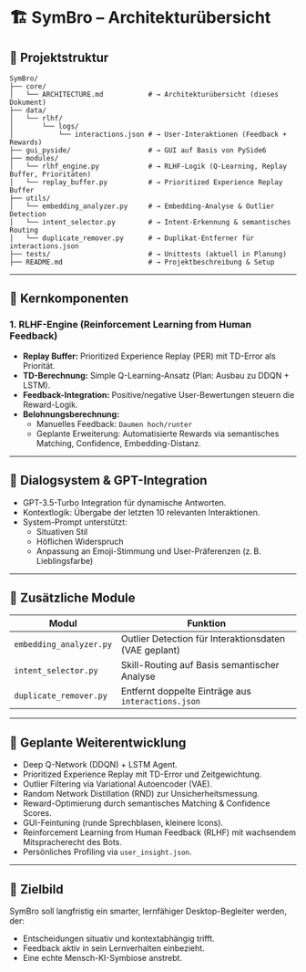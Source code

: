 # 🏗️ SymBro – Architekturübersicht

## 📂 Projektstruktur

```
SymBro/
├── core/
│   └── ARCHITECTURE.md           # → Architekturübersicht (dieses Dokument)
├── data/
│   └── rlhf/
│       └── logs/
│           └── interactions.json # → User-Interaktionen (Feedback + Rewards)
├── gui_pyside/                   # → GUI auf Basis von PySide6
├── modules/
│   └── rlhf_engine.py            # → RLHF-Logik (Q-Learning, Replay Buffer, Prioritäten)
│   └── replay_buffer.py          # → Prioritized Experience Replay Buffer
├── utils/
│   └── embedding_analyzer.py     # → Embedding-Analyse & Outlier Detection
│   └── intent_selector.py        # → Intent-Erkennung & semantisches Routing
│   └── duplicate_remover.py      # → Duplikat-Entferner für interactions.json
├── tests/                        # → Unittests (aktuell in Planung)
├── README.md                     # → Projektbeschreibung & Setup
```

---

## 🧠 Kernkomponenten

### 1. RLHF-Engine (Reinforcement Learning from Human Feedback)
- **Replay Buffer:** Prioritized Experience Replay (PER) mit TD-Error als Priorität.
- **TD-Berechnung:** Simple Q-Learning-Ansatz (Plan: Ausbau zu DDQN + LSTM).
- **Feedback-Integration:** Positive/negative User-Bewertungen steuern die Reward-Logik.
- **Belohnungsberechnung:**  
  - Manuelles Feedback: `Daumen hoch/runter`
  - Geplante Erweiterung: Automatisierte Rewards via semantisches Matching, Confidence, Embedding-Distanz.

---

## 💬 Dialogsystem & GPT-Integration

- GPT-3.5-Turbo Integration für dynamische Antworten.
- Kontextlogik: Übergabe der letzten 10 relevanten Interaktionen.
- System-Prompt unterstützt:
  - Situativen Stil
  - Höflichen Widerspruch
  - Anpassung an Emoji-Stimmung und User-Präferenzen (z. B. Lieblingsfarbe)

---

## 🧩 Zusätzliche Module

| Modul                    | Funktion                                |
|--------------------------|-----------------------------------------|
| `embedding_analyzer.py`   | Outlier Detection für Interaktionsdaten (VAE geplant) |
| `intent_selector.py`      | Skill-Routing auf Basis semantischer Analyse |
| `duplicate_remover.py`    | Entfernt doppelte Einträge aus `interactions.json`   |

---

## 🚀 Geplante Weiterentwicklung

- Deep Q-Network (DDQN) + LSTM Agent.
- Prioritized Experience Replay mit TD-Error und Zeitgewichtung.
- Outlier Filtering via Variational Autoencoder (VAE).
- Random Network Distillation (RND) zur Unsicherheitsmessung.
- Reward-Optimierung durch semantisches Matching & Confidence Scores.
- GUI-Feintuning (runde Sprechblasen, kleinere Icons).
- Reinforcement Learning from Human Feedback (RLHF) mit wachsendem Mitspracherecht des Bots.
- Persönliches Profiling via `user_insight.json`.

---

## 🧩 Zielbild

SymBro soll langfristig ein smarter, lernfähiger Desktop-Begleiter werden, der:
- Entscheidungen situativ und kontextabhängig trifft.
- Feedback aktiv in sein Lernverhalten einbezieht.
- Eine echte Mensch-KI-Symbiose anstrebt.
